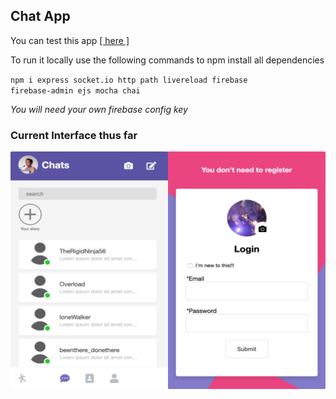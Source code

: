 ## Chat App

You can test this app <a href="##">[ here ]</a>

To run it locally use the following commands to npm install all dependencies

<code>npm i express socket.io http path livereload firebase firebase-admin ejs mocha chai</code>

<i>You will need your  own firebase config key</i>

### Current Interface thus far

<img src="Chat_app.png">
